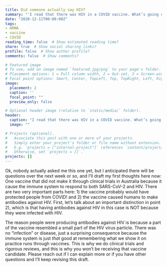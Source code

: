 ```yaml
---
title: Did someone actually say HIV?
summary: "'I read that there was HIV in a COVID vaccine. What’s going on?'"
date: "2020-12-11T00:00:00Z"
tags:
- mRNA
- vaccine
- COVID
reading_time: false  # Show estimated reading time?
share: true  # Show social sharing links?
profile: false  # Show author profile?
comments: false  # Show comments?

# Featured image
# To use, add an image named `featured.jpg/png` to your page's folder.
# Placement options: 1 = Full column width, 2 = Out-set, 3 = Screen-width
# Focal point options: Smart, Center, TopLeft, Top, TopRight, Left, Right, BottomLeft, Bottom, BottomRight
image:
  placement: 2
  caption: ''
  focal_point: ""
  preview_only: false

# Optional header image (relative to `static/media/` folder).
header:
  caption: "I read that there was HIV in a COVID vaccine. What’s going on?"
  image: ""

# Projects (optional).
#   Associate this post with one or more of your projects.
#   Simply enter your project's folder or file name without extension.
#   E.g. `projects = ["internal-project"]` references `content/project/deep-learning/index.md`.
#   Otherwise, set `projects = []`.
projects: []
---
```

Ok, nobody actually asked me this one yet, but I anticipated there will be questions over the next week or so, and I’ll draft my first thoughts here now: One vaccine that did not make it through clinical trials in Australia because it cause the immune system to respond to both SARS-CoV-2 and HIV. There are two very important parts here: 1) the vaccine probably would have protected people from COVID! and 2) the vaccine caused humans to make antibodies against HIV. First, let’s talk about an important distinction in point 2), which is that having antibodies against HIV in this case is NOT because they were infected with HIV. 

The reason people were producing antibodies against HIV is because a part of the vaccine resembled a small part of the HIV virus particle. There was no “infection” or disease, just a surprising consequence because the immune system is just *that* good at remembering what we show it on practice runs through vaccines. This is why we do clinical trials and rigorous reviews, and this is why you won’t be receiving that vaccine candidate. Please reach out if I can explain more or if you have other questions and I’ll keep revising this draft.
